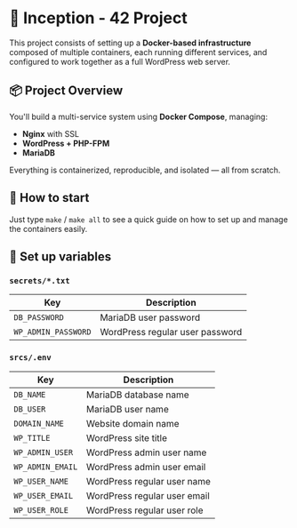 # 🐳 Inception - 42 Project

This project consists of setting up a **Docker-based infrastructure** composed of multiple containers, each running different services, and configured to work together as a full WordPress web server.

## 📦 Project Overview

You'll build a multi-service system using **Docker Compose**, managing:

- **Nginx** with SSL
- **WordPress + PHP-FPM**  
- **MariaDB**  

Everything is containerized, reproducible, and isolated — all from scratch.

## 🏁 How to start

Just type `make` / `make all` to see a quick guide on how to set up and manage the containers easily.

## 🔑 Set up variables

### `secrets/*.txt`
| Key                 | Description                            |
|---------------------|----------------------------------------|
| `DB_PASSWORD`       | MariaDB user password                  |
| `WP_ADMIN_PASSWORD` | WordPress regular user password        |

### `srcs/.env`
| Key                 | Description                            |
|---------------------|----------------------------------------|
| `DB_NAME`           | MariaDB database name                  |
| `DB_USER`           | MariaDB user name                      |
| `DOMAIN_NAME`       | Website domain name                    |
| `WP_TITLE`          | WordPress site title                   |
| `WP_ADMIN_USER`     | WordPress admin user name              |
| `WP_ADMIN_EMAIL`    | WordPress admin user email             |
| `WP_USER_NAME`      | WordPress regular user name            |
| `WP_USER_EMAIL`     | WordPress regular user email           |
| `WP_USER_ROLE`      | WordPress regular user role            |